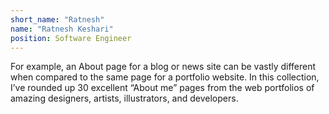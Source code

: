 ```yaml
---
short_name: "Ratnesh"
name: "Ratnesh Keshari"
position: Software Engineer
---
```


For example, an About page for a blog or news site can be vastly different when compared to the same page for a portfolio website. In this collection, I’ve rounded up 30 excellent “About me” pages from the web portfolios of amazing designers, artists, illustrators, and developers.